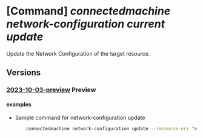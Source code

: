 # [Command] _connectedmachine network-configuration current update_

Update the Network Configuration of the target resource.

## Versions

### [2023-10-03-preview](/Resources/mgmt-plane/L3tyZXNvdXJjZXVyaX0vcHJvdmlkZXJzL21pY3Jvc29mdC5oeWJyaWRjb21wdXRlL25ldHdvcmtjb25maWd1cmF0aW9ucy9jdXJyZW50/2023-10-03-preview.xml) **Preview**

<!-- mgmt-plane /{resourceuri}/providers/microsoft.hybridcompute/networkconfigurations/current 2023-10-03-preview -->

#### examples

- Sample command for network-configuration update
    ```bash
        connectedmachine network-configuration update --resource-uri "myURI" --resource-id "myScopeResourceId"
    ```
